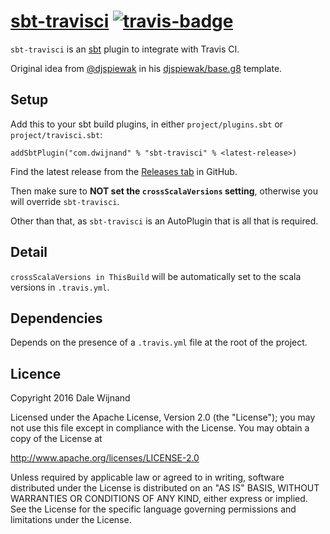 # [sbt-travisci][] [![travis-badge][]](https://travis-ci.org/dwijnand/sbt-travisci)

[sbt-travisci]: https://github.com/dwijnand/sbt-travisci
[travis-badge]: https://travis-ci.org/dwijnand/sbt-travisci.svg?branch=master

`sbt-travisci` is an [sbt](http://www.scala-sbt.org/) plugin to integrate with Travis CI.

Original idea from [@djspiewak][] in his [djspiewak/base.g8][] template.

[@djspiewak]: https://github.com/djspiewak
[djspiewak/base.g8]: https://github.com/djspiewak/base.g8/blob/d75ba6e1628517124bd867d190373ee777814354/src/main/g8/build.sbt

## Setup

Add this to your sbt build plugins, in either `project/plugins.sbt` or `project/travisci.sbt`:

    addSbtPlugin("com.dwijnand" % "sbt-travisci" % <latest-release>)

Find the latest release from the [Releases tab](https://github.com/dwijnand/sbt-travisci/releases) in GitHub.

Then make sure to **NOT set the `crossScalaVersions` setting**, otherwise you will override `sbt-travisci`.

Other than that, as `sbt-travisci` is an AutoPlugin that is all that is required.

## Detail

`crossScalaVersions in ThisBuild` will be automatically set to the scala versions in `.travis.yml`.

## Dependencies

Depends on the presence of a `.travis.yml` file at the root of the project.

## Licence

Copyright 2016 Dale Wijnand

Licensed under the Apache License, Version 2.0 (the "License");
you may not use this file except in compliance with the License.
You may obtain a copy of the License at

  http://www.apache.org/licenses/LICENSE-2.0

Unless required by applicable law or agreed to in writing, software
distributed under the License is distributed on an "AS IS" BASIS,
WITHOUT WARRANTIES OR CONDITIONS OF ANY KIND, either express or implied.
See the License for the specific language governing permissions and
limitations under the License.
